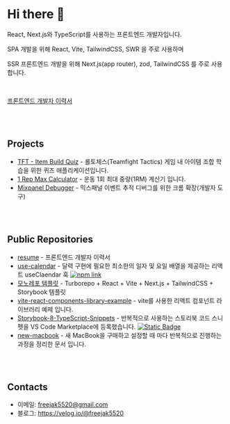 # Hi there 👋

React, Next.js와 TypeScript를 사용하는 프론트엔드 개발자입니다.

SPA 개발을 위해 React, Vite, TailwindCSS, SWR 을 주로 사용하며

SSR 프론트엔드 개발을 위해 Next.js(app router), zod, TailwindCSS 를 주로 사용합니다.

<br/>

[프론트엔드 개발자 이력서](https://resume.fdev.kr)

<br/><br/>

## Projects

- [TFT - Item Build Quiz](https://tft-quiz.fdev.kr/) - 롤토체스(Teamfight Tactics) 게임 내 아이템 조합 학습을 위한 퀴즈 애플리케이션입니다.
- [1 Rep Max Calculator](https://one-rm-cal.fdev.kr/) - 운동 1회 최대 중량(1RM) 계산기 입니다.
- [Mixpanel Debugger](https://chromewebstore.google.com/detail/fjjkibgfkaookibdfnecmodmdjbbchkb?utm_source=item-share-cb) - 믹스패널 이벤트 추적 디버그를 위한 크롬 확장(개발자 도구)

<br/><br/>

## Public Repositories

- [resume](https://github.com/freejak5520/resume) - 프론트엔드 개발자 이력서
- [use-calendar](https://github.com/freejak5520/use-calendar) - 달력 구현에 필요한 최소한의 일자 및 요일 배열을 제공하는 리액트 useClaendar 훅 [![npm link](https://img.shields.io/badge/npm-npm?logo=npm&logoColor=%23cb3837&color=%23ffffff&link=https%3A%2F%2Fwww.npmjs.com%2Fpackage%2F%40freejak5520%2Fuse-calendar)](https://www.npmjs.com/package/@freejak5520/use-calendar)
- [모노레포 템플릿](https://github.com/jj-forge/ui-kit-template) - Turborepo + React + Vite + Next.js + TailwindCSS + Storybook 템플릿
- [vite-react-components-library-example](https://github.com/freejak5520/vite-react-components-library-example) - vite를 사용한 리액트 컴포넌트 라이브러리 예제 입니다.
- [Storybook-8-TypeScript-Snippets](https://github.com/freejak5520/Storybook-8-TypeScript-Snippets) - 반복적으로 사용하는 스토리북 코드 스니펫을 VS Code Marketplace에 등록했습니다. [![Static Badge](https://img.shields.io/badge/Visual%20Studio%20Marketplace-%23232323?logo=link&logoColor=white)](https://marketplace.visualstudio.com/items?itemName=JakeLee.storybook-8-typescript-snippets)
- [new-macbook](https://github.com/freejak5520/new-macbook) - 새 MacBook을 구매하고 설정할 때 마다 반복적으로 진행하는 과정을 정리한 문서 입니다.

<br/><br/>

## Contacts

- 이메일: <freejak5520@gmail.com>
- 블로그: <https://velog.io/@freejak5520>
